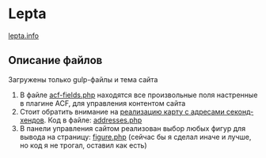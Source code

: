 # Lepta
[lepta.info](https://lepta.info/)
## Описание файлов
Загружены только gulp-файлы и тема сайта 

1. В файле [acf-fields.php](acf/acf-fields.php) находятся все произвольные поля настренные в плагине ACF, для управления контентом сайта 
2. Стоит обратить внимание на [реализацию карту с адресами секонд-хендов](https://lepta.info/second-hands/#addresses). Код в файле: [addresses.php](src/wp-content/themes/theme/template-parts/blocks/second-hands/addresses.php) 
3. В панели управления сайтом реализован выбор любых фигур для вывода на страницу: [figure.php](https://github.com/edshpigel/lepta/blob/5aed2e0529b8f4b78094850b9257807425cd47f7/src/wp-content/themes/theme/include/figure.php#L510) (сейчас бы я сделал иначе и лучше, но код я не трогал, оставил как есть)
